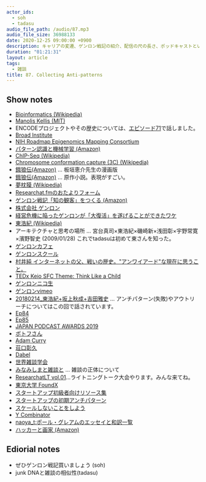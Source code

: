 ```yaml
---
actor_ids:
  - soh
  - tadasu
audio_file_path: /audio/87.mp3
audio_file_size: 36988133
date: 2020-12-25 09:00:00 +0900
description: キャリアの変遷、ゲンロン戦記の紹介、配信の尺の長さ、ポッドキャストというメディア、雑談の正体、アンチパターンについて話しました。
duration: "01:21:31"
layout: article
tags:
  - 雑談
title: 87. Collecting Anti-patterns
---
```


## Show notes
- [Bioinformatics (Wikipedia)](https://en.wikipedia.org/wiki/Bioinformatics)
- [Manolis Kellis (MIT)](http://web.mit.edu/manoli/)
- ENCODEプロジェクトやその歴史については、[エピソード71](https://researchat.fm/episode/71)で話しました。
- [Broad Institute](https://www.broadinstitute.org/)
- [NIH Roadmap Epigenomics Mapping Consortium](http://www.roadmapepigenomics.org/)
- [パターン認識と機械学習 (Amazon)](https://www.amazon.co.jp/%E3%83%91%E3%82%BF%E3%83%BC%E3%83%B3%E8%AA%8D%E8%AD%98%E3%81%A8%E6%A9%9F%E6%A2%B0%E5%AD%A6%E7%BF%92-%E4%B8%8A-C-M-%E3%83%93%E3%82%B7%E3%83%A7%E3%83%83%E3%83%97/dp/4621061224/?tag=researchatf04-22)
- [ChIP-Seq (Wikipedia)](https://en.wikipedia.org/wiki/ChIP_sequencing)
- [Chromosome conformation capture (3C) (Wikipedia)](https://en.wikipedia.org/wiki/Chromosome_conformation_capture)
- [餓狼伝(Amazon)](https://www.amazon.co.jp/dp/B075N9WZ53/?tag=researchatf04-22) ...  板垣恵介先生の漫画版
- [餓狼伝(Amazon)](https://www.amazon.co.jp/dp/B009A71H0Q/?tag=researchatf04-22) ... 原作小説。表現がすごい。
- [夢枕獏 (Wikipedia)](https://ja.wikipedia.org/wiki/%E5%A4%A2%E6%9E%95%E7%8D%8F)
- [Researchat.fmのおたよりフォーム](https://researchat.fm/form.html)
- [ゲンロン戦記「知の観客」をつくる (Amazon)](https://www.amazon.co.jp/dp/B08Q39PN6K/?tag=researchatf04-22)
- [株式会社 ゲンロン](https://genron.co.jp/)
- [経営危機に陥ったゲンロンが「大復活」を遂げることができたワケ](https://gendai.ismedia.jp/articles/-/78536)
- [東浩紀 (Wikipedia)](https://ja.wikipedia.org/wiki/%E6%9D%B1%E6%B5%A9%E7%B4%80)
- アーキテクチャと思考の場所 ... 宮台真司×東浩紀×磯崎新×浅田彰×宇野常寛×濱野智史 (2009/01/28) これでtadasuは初めて東さんを知った。
- [ゲンロンカフェ](https://genron-cafe.jp/)
- [ゲンロンスクール](https://school.genron.co.jp/)
- [村井純 インターネットの父、戦いの歴史。"アンワイアード"な現在に思うこと。](https://wired.jp/waia/2018/20_jun-murai/)
- [TEDx Keio SFC Theme: Think Like a Child](https://www.ted.com/tedx/events/7114)
- [ゲンロンニコ生](https://genron-tomonokai.com/niconicod/)
- [ゲンロンvimeo](https://vimeo.com/genron)
- [20180214_東浩紀+坂上秋成+吉田雅史](https://vimeo.com/ondemand/genron20180214) ... アンチパターン(失敗)やアウトリーチについてはこの回で話されています。
- [Ep84](https://researchat.fm/episode/84)
- [Ep85](https://researchat.fm/episode/85)
- [JAPAN PODCAST AWARDS 2019](https://www.japanpodcastawards2019.com/)
- [ポトフさん](https://twitter.com/pot_au_feu)
- [Adam Curry](https://en.wikipedia.org/wiki/Adam_Curry)
- [荘口彰久](https://ja.wikipedia.org/wiki/%E8%8D%98%E5%8F%A3%E5%BD%B0%E4%B9%85)
- [Dabel](https://apps.apple.com/jp/app/dabel-live-audio-meetups/id1450231719)
- [世界雑談学会](https://dabel.app/?c=8be98668dcc622ff963f5391f2364641f8e899ad)
- [みなみしまと雑談と](https://open.spotify.com/episode/5YZuGhz58zVSLO6Kz21ADJ) ... 雑談の正体について
- [ResearchatLT vol.01](https://researchat.fm/blog/8/)...ライトニングトーク大会やります。みんな来てね。
- [東京大学 FoundX](https://foundx.jp/)
- [スタートアップ初級者向けリソース集](https://foundx.jp/resources/beginner/)
- [スタートアップの初期アンチパターン](https://review.foundx.jp/entry/anti-patterns)
- [スケールしないことをしよう](https://review.foundx.jp/entry/do-things-that-dont-scale-cases)
- [Y Combinator](https://www.ycombinator.com/)
- [naoya_t:ポール・グレアムのエッセイと和訳一覧](http://practical-scheme.net/wiliki/wiliki.cgi?naoya_t%3A%E3%83%9D%E3%83%BC%E3%83%AB%E3%83%BB%E3%82%B0%E3%83%AC%E3%82%A2%E3%83%A0%E3%81%AE%E3%82%A8%E3%83%83%E3%82%BB%E3%82%A4%E3%81%A8%E5%92%8C%E8%A8%B3%E4%B8%80%E8%A6%A7)
- [ハッカーと画家 (Amazon)](https://www.amazon.co.jp/%E3%83%8F%E3%83%83%E3%82%AB%E3%83%BC%E3%81%A8%E7%94%BB%E5%AE%B6-%E3%82%B3%E3%83%B3%E3%83%94%E3%83%A5%E3%83%BC%E3%82%BF%E6%99%82%E4%BB%A3%E3%81%AE%E5%89%B5%E9%80%A0%E8%80%85%E3%81%9F%E3%81%A1-%E3%83%9D%E3%83%BC%E3%83%AB-%E3%82%B0%E3%83%AC%E3%82%A2%E3%83%A0/dp/4274065979/?tag=researchatf04-22)

## Ediorial notes
- ぜひゲンロン戦記買いましょう (soh)
- junk DNAと雑談の相似性(tadasu)

